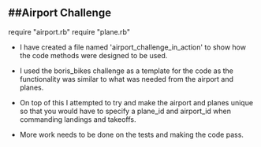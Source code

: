 ##Airport Challenge
----------------------------------------------------

require "airport.rb"
require "plane.rb"

- I have created a file named 'airport_challenge_in_action' to show how the code methods were designed to be used.

- I used the boris_bikes challenge as a template for the code as the functionality was similar to what was needed from the airport and planes.
- On top of this I attempted to try and make the airport and planes unique so that you would have to specify a plane_id and airport_id when commanding landings and takeoffs.
- More work needs to be done on the tests and making the code pass.

